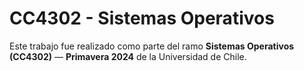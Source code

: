 # CC4302 - Sistemas Operativos

Este trabajo fue realizado como parte del ramo **Sistemas Operativos (CC4302)** — **Primavera 2024** de la Universidad de Chile.
